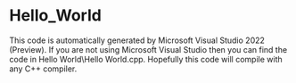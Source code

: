 # Hello_World
This code is automatically generated by Microsoft Visual Studio 2022 (Preview).
If you are not using Microsoft Visual Studio then you can find the code in Hello World\Hello World.cpp.
Hopefully this code will compile with any C++ compiler.

